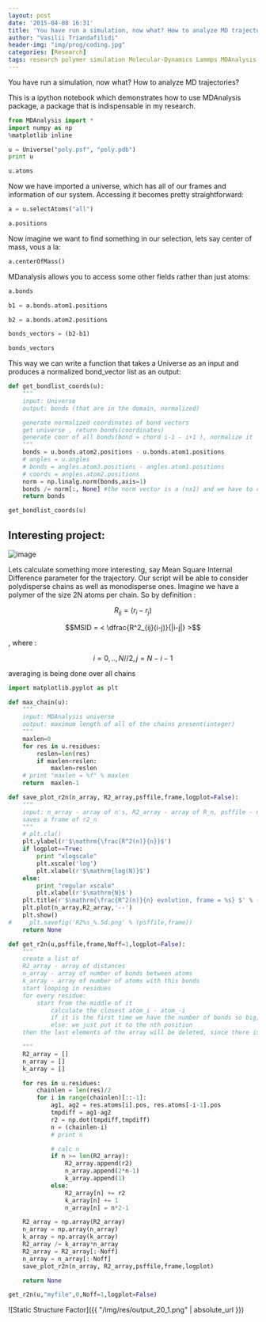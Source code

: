 ```yaml
---
layout: post
date: '2015-04-08 16:31'
title: 'You have run a simulation, now what? How to analyze MD trajectories?'
author: "Vasilii Triandafilidi"
header-img: "img/prog/coding.jpg"
categories: [Research]
tags: research polymer simulation Molecular-Dynamics Lammps MDAnalysis
---
```


You have run a simulation, now what? How to analyze MD trajectories?

This is a ipython notebook which demonstrates how to use MDAnalysis
package, a package that is indispensable in my research.

```python
from MDAnalysis import *
import numpy as np
%matplotlib inline
```

```python
u = Universe("poly.psf", "poly.pdb")
print u
```

```python
u.atoms
```

Now we have imported a universe, which has all of our frames and
information of our system. Accessing it becomes pretty straightforward:

```python
a = u.selectAtoms("all")
```

```python
a.positions
```

Now imagine we want to find something in our selection, lets say center
of mass, vous a la:

```python
a.centerOfMass()
```

MDanalysis allows you to access some other fields rather than just
atoms:

```python
a.bonds
```

```python
b1 = a.bonds.atom1.positions
```

```python
b2 = a.bonds.atom2.positions
```

```python
bonds_vectors = (b2-b1)
```

```python
bonds_vectors
```

This way we can write a function that takes a Universe as an input and
produces a normalized bond\_vector list as an output:

```python
def get_bondlist_coords(u):
    """
    input: Universe
    output: bonds (that are in the domain, normalized)

    generate normalized coordinates of bond vectors
    get universe , return bonds(coordinates)
    generate coor of all bonds(bond = chord i-1 - i+1 ), normalize it
    """
    bonds = u.bonds.atom2.positions - u.bonds.atom1.positions
    # angles = u.angles
    # bonds = angles.atom3.positions - angles.atom1.positions
    # coords = angles.atom2.positions
    norm = np.linalg.norm(bonds,axis=1)
    bonds /= norm[:, None] #the norm vector is a (nx1) and we have to create dummy directions -> (n,3)
    return bonds
```

```python
get_bondlist_coords(u)
```

Interesting project:
--------------------

![image](./images/output_1_0.png)

Lets calculate something more interesting, say Mean Square Internal
Difference parameter for the trajectory. Our script will be able to
consider polydisperse chains as well as monodisperse ones. Imagine we
have a polymer of the size 2N atoms per chain. So by definition :

$$R_{ij} = (r_i - r_j)$$

$$MSID = < \dfrac{R^2_{ij}(i-j)}{|i-j|} >$$

, where :

$$i = 0,..,N//2, j = N-i-1$$

averaging is being done over all chains

```python
import matplotlib.pyplot as plt

def max_chain(u):
    """
    input: MDAnalysis universe
    output: maximum length of all of the chains present(integer)
    """
    maxlen=0
    for res in u.residues:
        reslen=len(res)
        if maxlen<reslen:
            maxlen=reslen
    # print "maxlen = %f" % maxlen
    return  maxlen-1

def save_plot_r2n(n_array, R2_array,psffile,frame,logplot=False):
    """
    input: n_array - array of n's, R2_array - array of R_n, psffile - name of future files, frame, logplot
    saves a frame of r2_n
    """
    # plt.cla()
    plt.ylabel(r'$\mathrm{\frac{R^2(n)}{n}}$')
    if logplot==True:
        print "xlogscale"
        plt.xscale('log')
        plt.xlabel(r'$\mathrm{log(N)}$')
    else:
        print "regular xscale"
        plt.xlabel(r'$\mathrm{N}$')
    plt.title(r'$\mathrm{\frac{R^2(n)}{n} evolution, frame = %s} $' % (frame) )
    plt.plot(n_array,R2_array,'--')
    plt.show()
#     plt.savefig('R2%s_%.5d.png' % (psffile,frame))
    return None

def get_r2n(u,psffile,frame,Noff=1,logplot=False):
    """
    create a list of
    R2_array - array of distances
    n_array - array of number of bonds between atoms
    k_array - array of number of atoms with this bonds
    start looping in residues
    for every residue:
        start from the middle of it
            calculate the closest atom_i - atom_-i
            if it is the first time we have the number of bonds so big, we expand our lists by appending
            else: we just put it to the nth position
    then the last elements of the array will be deleted, since there is not enough statistics for this chains

    """
    R2_array = []
    n_array = []
    k_array = []

    for res in u.residues:
        chainlen = len(res)/2
        for i in range(chainlen)[::-1]:
            ag1, ag2 = res.atoms[i].pos, res.atoms[-i-1].pos
            tmpdiff = ag1-ag2
            r2 = np.dot(tmpdiff,tmpdiff)
            n = (chainlen-i)
            # print n

            # calc n
            if n >= len(R2_array):
                R2_array.append(r2)
                n_array.append(2*n-1)
                k_array.append(1)
            else:
                R2_array[n] += r2
                k_array[n] += 1
                n_array[n] = n*2-1

    R2_array = np.array(R2_array)
    n_array = np.array(n_array)
    k_array = np.array(k_array)
    R2_array /= k_array*n_array
    R2_array = R2_array[:-Noff]
    n_array = n_array[:-Noff]
    save_plot_r2n(n_array, R2_array,psffile,frame,logplot)

    return None

get_r2n(u,"myfile",0,Noff=1,logplot=False)
```
![Static Structure Factor]({{ "/img/res/output_20_1.png" | absolute_url }})
